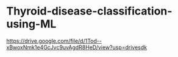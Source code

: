 # Thyroid-disease-classification-using-ML



https://drive.google.com/file/d/1Tod--xBwoxNmk1e4GcJvc9uvAgdR8HeD/view?usp=drivesdk

